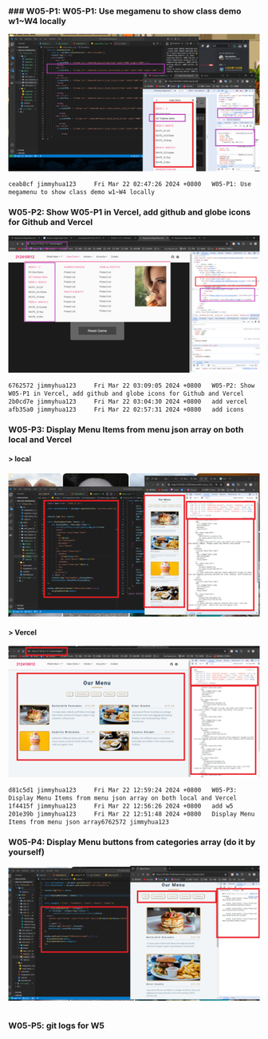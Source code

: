 ### ### W05-P1: W05-P1: Use megamenu to show class demo w1~W4 locally
 
![](w05-p1.png)

```
ceab8cf jimmyhua123     Fri Mar 22 02:47:26 2024 +0800   W05-P1: Use megamenu to show class demo w1~W4 locally
```
### W05-P2: Show W05-P1 in Vercel, add github and globe icons for Github and Vercel
 
![](w05-p2.png) 

```
6762572 jimmyhua123     Fri Mar 22 03:09:05 2024 +0800   W05-P2: Show W05-P1 in Vercel, add github and globe icons for Github and Vercel
2b0cd7e jimmyhua123     Fri Mar 22 03:04:30 2024 +0800   add vercel
afb35a0 jimmyhua123     Fri Mar 22 02:57:31 2024 +0800   add icons
```
### W05-P3: Display Menu Items from menu json array on both local and Vercel

#### > local
 
![](w05-p3-1.png)
 
#### > Vercel
 
![](w05-p3-2.png)
 
```
d81c5d1 jimmyhua123     Fri Mar 22 12:59:24 2024 +0800   W05-P3: Display Menu Items from menu json array on both local and Vercel
1f4415f jimmyhua123     Fri Mar 22 12:56:26 2024 +0800   add w5
201e39b jimmyhua123     Fri Mar 22 12:51:48 2024 +0800   Display Menu Items from menu json array6762572 jimmyhua123 
```
### W05-P4: Display Menu buttons from categories array (do it by yourself)
 
![](w05-p4.png)
```
```

### W05-P5: git logs for W5
 
```

```